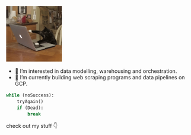 <img src="https://github.com/keyboredcat/keyboredcat/blob/main/keyboardcat.gif" alt="keyboard" width="150"/>

- 🔭 I’m interested in data modelling, warehousing and orchestration.
- 🌱 I’m currently building web scraping programs and data pipelines on GCP.

```python
while (noSuccess):
    tryAgain()
    if (Dead):
        break
```

  check out my stuff 👇

<!--
**keyboredcat/keyboredcat** is a ✨ _special_ ✨ repository because its `README.md` (this file) appears on your GitHub profile.

Here are some ideas to get you started:

- 🔭 I’m currently working on ...
- 🌱 I’m currently learning ...
- 👯 I’m looking to collaborate on ...
- 🤔 I’m looking for help with ...
- 💬 Ask me about ...
- 📫 How to reach me: ...
- 😄 Pronouns: ...
- ⚡ Fun fact: ...
-->
